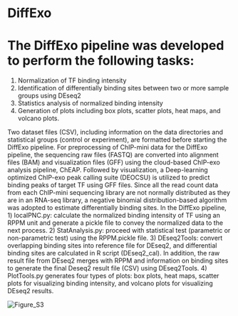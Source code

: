 # DiffExo

# The DiffExo pipeline was developed to perform the following tasks: 
1) Normalization of TF binding intensity
2) Identification of differentially binding sites between two or more sample groups using DEseq2
3) Statistics analysis of normalized binding intensity 
4) Generation of plots including box plots, scatter plots, heat maps, and volcano plots.

Two dataset files (CSV), including information on the data directories and statistical groups (control or experiment), are formatted before starting the DiffExo pipeline. For preprocessing of ChIP-mini data for the DiffExo pipeline, the sequencing raw files (FASTQ) are converted into alignment files (BAM) and visualization files (GFF) using the cloud-based ChIP-exo analysis pipeline, ChEAP. Followed by visualization, a Deep-learning optimized ChIP-exo peak calling suite (DEOCSU) is utilized to predict binding peaks of target TF using GFF files. Since all the read count data from each ChIP-mini sequencing library are not normally distributed as they are in an RNA-seq library, a negative binomial distribution-based algorithm was adopted to estimate differentially binding sites. In the DiffExo pipeline, 1) localPNC.py: calculate the normalized binding intensity of TF using an RPPM unit and generate a pickle file to convey the normalized data to the next process. 2) StatAnalysis.py: proceed with statistical test (parametric or non-parametric test) using the RPPM.pickle file. 3) DEseq2Tools: convert overlapping binding sites into reference file for DEseq2, and differential binding sites are calculated in R script (DEseq2_cal). In addition, the raw result file from DEseq2 merges with RPPM and information on binding sites to generate the final Deseq2 result file (CSV) using DEseq2Tools. 4) PlotTools.py generates four types of plots: box plots, heat maps, scatter plots for visualizing binding intensity, and volcano plots for visualizing DEseq2 results. 

![Figure_S3](https://github.com/SBML-Kimlab/DiffExo/assets/67301306/f4740828-9aad-4adc-b63e-f8ffff917542)
